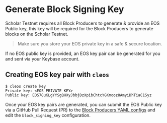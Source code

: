 # Generate Block Signing Key

Scholar Testnet requires all Block Producers to generate & provide an EOS Public key, this key will be required for the Block Producers to generate blocks on the Scholar Testnet.

> Make sure you store your EOS private key in a safe & secure location.

If no EOS public key is provided, an EOS key pair can be generated for you and sent via your Keybase account.

## Creating EOS key pair with `cleos`

```
$ cleos create key
Private key: <EOS PRIVATE KEY>
Public key: EOS78uKLgYYSgQHXyJbbjDzXpibChtcYGKmooz8AmyiDhTiaC1Syz
```

Once your EOS key pairs are generated, you can submit the EOS Public key via a GitHub Pull Request (PR) to the [Block Producers YAML configs](https://github.com/ScholarTestnet/scholar-block-producers/tree/master/block-producers) and edit the `block_signing_key` configuration. 
